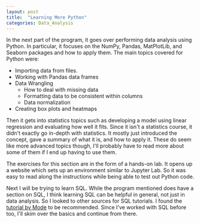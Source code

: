 ```yaml
---
layout: post
title:  "Learning More Python"
categories: Data_Analysis
---
```


In the next part of the program, it goes over performing data analysis using Python. In particular, it focuses on the NumPy, Pandas, MatPlotLib, and Seaborn packages and how to apply them.
The main topics covered for Python were:
- Importing data from files.
- Working with Pandas data frames 
- Data Wrangling
    - How to deal with missing data
    - Formatting data to be consistent within columns
    - Data normalization
- Creating box plots and heatmaps

Then it gets into statistics topics such as developing a model using linear regression and evaluating how well it fits. Since it isn't a statistics course, it didn't exactly go in-depth with statistics. It mostly just introduced the concept, gave a summary of what it is, and how to apply it. These do seem like more advanced topics though, I'll probably have to read more about some of them if I end up having to use them.

The exercises for this section are in the form of a hands-on lab. It opens up a website which sets up an environment similar to Jupyter Lab. So it was easy to read along the instructions while being able to test out Python code.

Next I will be trying to learn SQL. While the program mentioned does have a section on SQL, I think learning SQL can be helpful in general, not just in data analysis. So I looked to other sources for SQL tutorials. I found the [tutorial by Mode](https://mode.com/sql-tutorial/introduction-to-sql/) to be recommended. Since I've worked with SQL before too, I'll skim over the basics and continue from there.